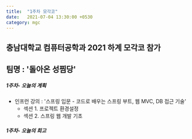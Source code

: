 ```yaml
---
title:  "1주차 모각코"
date:   2021-07-04 13:30:00 +0530
category: mgc
---
```


## 충남대학교 컴퓨터공학과 2021 하계 모각코 참가   
## 팀명 : '돌아온 성찜당'  

##### 1주차- 오늘의 계획
  - 인프런 강의 : '스프링 입문 - 코드로 배우는 스프링 부트, 웹 MVC, DB 접근 기술'   
    - 섹션 1. 프로젝트 환경설정    
    - 섹션 2. 스프링 웹 개발 기초    
  

##### 1주차- 오늘의 회고
   
    
  
  
